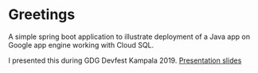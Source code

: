 # Greetings
A simple spring boot application to illustrate deployment of a Java app on Google app engine working with Cloud SQL.

I presented this during GDG Devfest Kampala 2019. [Presentation slides](https://docs.google.com/presentation/d/1NoMuN6MV0le-yOFYIussV9ucrx55mQRnnWkYZXYF2m0/edit?usp=sharing)
